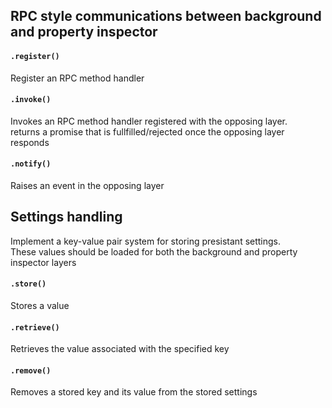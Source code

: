 ## RPC style communications between background and property inspector  

#### `.register()`
Register an RPC method handler  

#### `.invoke()`
Invokes an RPC method handler registered with the opposing layer.  
returns a promise that is fullfilled/rejected once the opposing layer responds

#### `.notify()`
Raises an event in the opposing layer


## Settings handling
Implement a key-value pair system for storing presistant settings.  
These values should be loaded for both the background and property inspector layers

#### `.store()`
Stores a value

#### `.retrieve()`
Retrieves the value associated with the specified key

#### `.remove()`
Removes a stored key and its value from the stored settings